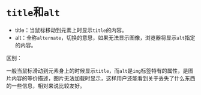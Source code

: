 # `title`和`alt`

- title：当鼠标移动到元素上时显示`title`的内容。
- alt：全称`alternate`，切换的意思，如果无法显示图像，浏览器将显示`alt`指定的内容。

区别：

一般当鼠标滑动到元素身上的时候显示`title`，而`alt`是`img`标签特有的属性，是图片内容的等价描述，图片无法加载时显示，这样用户还能看到关于丢失了什么东西的一些信息，相对来说比较友好。
